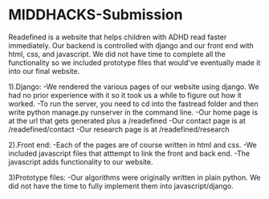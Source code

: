 # MIDDHACKS-Submission

Readefined is a website that helps children with ADHD read faster immediately. Our backend is controlled with django and our front end with html, css, and javascript. We did not have time to complete all the functionality so we included prototype files that would've eventually made it into our final website.

1).Django:
  -We rendered the various pages of our website using django. We had no prior experience with it so it took us a while to figure out how it worked. 
  -To run the server, you need to cd into the fastread folder and then write python manage.py runserver in the command line.
  -Our home page is at the url that gets generated plus a /readefined
  -Our contact page is at /readefined/contact
  -Our research page is at /readefined/research
  
 2).Front end:
  -Each of the pages are of course written in html and css.
  -We included javascript files that atttempt to link the front and back end. 
  -The javascript adds functionality to our website.
  
 3)Prototype files:
   -Our algorithms were originally written in plain python. We did not have the time to fully implement them into javascript/django.
